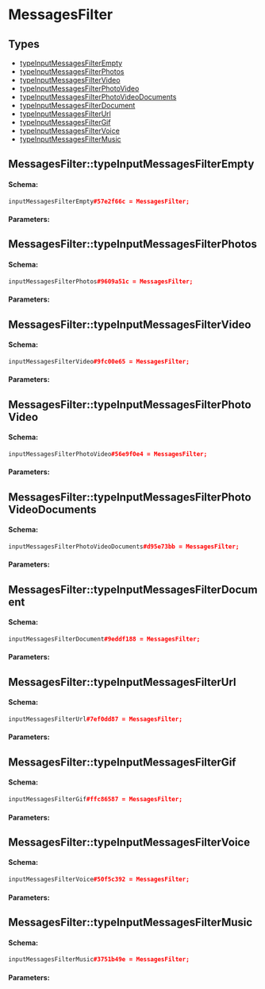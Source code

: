 # MessagesFilter

## Types

* [typeInputMessagesFilterEmpty](#messagesfiltertypeinputmessagesfilterempty)
* [typeInputMessagesFilterPhotos](#messagesfiltertypeinputmessagesfilterphotos)
* [typeInputMessagesFilterVideo](#messagesfiltertypeinputmessagesfiltervideo)
* [typeInputMessagesFilterPhotoVideo](#messagesfiltertypeinputmessagesfilterphotovideo)
* [typeInputMessagesFilterPhotoVideoDocuments](#messagesfiltertypeinputmessagesfilterphotovideodocuments)
* [typeInputMessagesFilterDocument](#messagesfiltertypeinputmessagesfilterdocument)
* [typeInputMessagesFilterUrl](#messagesfiltertypeinputmessagesfilterurl)
* [typeInputMessagesFilterGif](#messagesfiltertypeinputmessagesfiltergif)
* [typeInputMessagesFilterVoice](#messagesfiltertypeinputmessagesfiltervoice)
* [typeInputMessagesFilterMusic](#messagesfiltertypeinputmessagesfiltermusic)

## MessagesFilter::typeInputMessagesFilterEmpty

#### Schema:

```c++
inputMessagesFilterEmpty#57e2f66c = MessagesFilter;
```

#### Parameters:


## MessagesFilter::typeInputMessagesFilterPhotos

#### Schema:

```c++
inputMessagesFilterPhotos#9609a51c = MessagesFilter;
```

#### Parameters:


## MessagesFilter::typeInputMessagesFilterVideo

#### Schema:

```c++
inputMessagesFilterVideo#9fc00e65 = MessagesFilter;
```

#### Parameters:


## MessagesFilter::typeInputMessagesFilterPhotoVideo

#### Schema:

```c++
inputMessagesFilterPhotoVideo#56e9f0e4 = MessagesFilter;
```

#### Parameters:


## MessagesFilter::typeInputMessagesFilterPhotoVideoDocuments

#### Schema:

```c++
inputMessagesFilterPhotoVideoDocuments#d95e73bb = MessagesFilter;
```

#### Parameters:


## MessagesFilter::typeInputMessagesFilterDocument

#### Schema:

```c++
inputMessagesFilterDocument#9eddf188 = MessagesFilter;
```

#### Parameters:


## MessagesFilter::typeInputMessagesFilterUrl

#### Schema:

```c++
inputMessagesFilterUrl#7ef0dd87 = MessagesFilter;
```

#### Parameters:


## MessagesFilter::typeInputMessagesFilterGif

#### Schema:

```c++
inputMessagesFilterGif#ffc86587 = MessagesFilter;
```

#### Parameters:


## MessagesFilter::typeInputMessagesFilterVoice

#### Schema:

```c++
inputMessagesFilterVoice#50f5c392 = MessagesFilter;
```

#### Parameters:


## MessagesFilter::typeInputMessagesFilterMusic

#### Schema:

```c++
inputMessagesFilterMusic#3751b49e = MessagesFilter;
```

#### Parameters:


